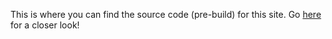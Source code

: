 This is where you can find the source code (pre-build) for this site. Go [here](https://github.com/HashedDan/HashedDan.github.io/tree/master/develop) for a closer look!
